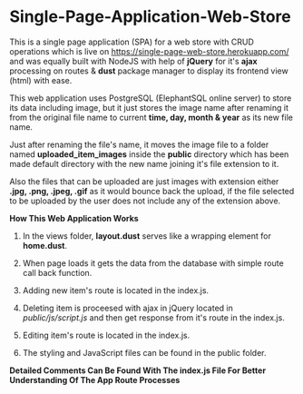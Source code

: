 # Single-Page-Application-Web-Store

This is a single page application (SPA) for a web store with CRUD operations which is live on https://single-page-web-store.herokuapp.com/ and was equally built with NodeJS with help of **jQuery** for it's **ajax** processing on routes & **dust** package manager to display its frontend view (html) with ease.

This web application uses PostgreSQL (ElephantSQL online server) to store its data including image, but it just stores the image name after renaming it from the original file name to current **time, day, month & year** as its new file name.

Just after renaming the file's name, it moves the image file to a folder named **uploaded_item_images** inside the **public** directory which has been made default directory with the new name joining it's file extension to it.

Also the files that can be uploaded are just images with extension either **.jpg, .png, .jpeg, .gif** as it would bounce back the upload, if the file selected to be uploaded by the user does not include any of the extension above.


**How This Web Application Works**

1. In the views folder, **layout.dust** serves like a wrapping element for **home.dust**.

2. When page loads it gets the data from the database with simple route call back function.

3. Adding new item's route is located in the index.js.

4. Deleting item is proceesed with ajax in jQuery located in *public/js/script.js* and then get response from it's route in the index.js.

5. Editing item's route is located in the index.js.

6. The styling and JavaScript files can be found in the public folder.

**Detailed Comments Can Be Found With The index.js File For Better Understanding Of The App Route Processes**